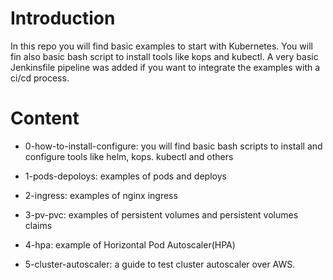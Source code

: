 # Introduction
In this repo you will find basic examples to start with Kubernetes. You will fin also basic bash script to install tools like kops and kubectl. A very basic Jenkinsfile pipeline was added if you want to integrate the examples with a ci/cd process.

# Content
- 0-how-to-install-configure: you will find basic bash scripts to install and configure tools like helm, kops. kubectl and others

- 1-pods-depoloys: examples of pods and deploys

- 2-ingress: examples of nginx ingress

- 3-pv-pvc: examples of persistent volumes and persistent volumes claims

- 4-hpa: example of Horizontal Pod Autoscaler(HPA)

- 5-cluster-autoscaler: a guide to test cluster autoscaler over AWS.



